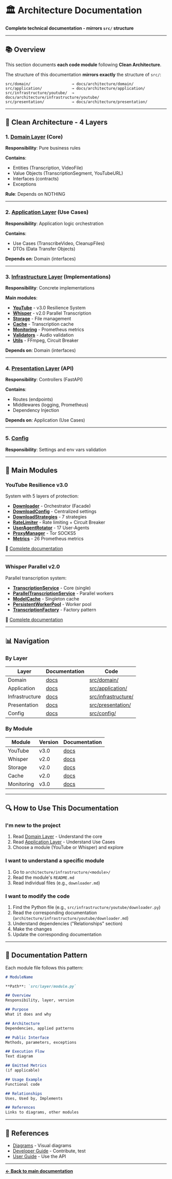 # 🏛️ Architecture Documentation

**Complete technical documentation - mirrors `src/` structure**

---

## 📚 Overview

This section documents **each code module** following **Clean Architecture**.

The structure of this documentation **mirrors exactly** the structure of `src/`:

```
src/domain/                  → docs/architecture/domain/
src/application/             → docs/architecture/application/
src/infrastructure/youtube/  → docs/architecture/infrastructure/youtube/
src/presentation/            → docs/architecture/presentation/
```

---

## 🎯 Clean Architecture - 4 Layers

### 1. [Domain Layer](./domain/) (Core)

**Responsibility**: Pure business rules

**Contains**:
- Entities (Transcription, VideoFile)
- Value Objects (TranscriptionSegment, YouTubeURL)
- Interfaces (contracts)
- Exceptions

**Rule**: Depends on NOTHING

---

### 2. [Application Layer](./application/) (Use Cases)

**Responsibility**: Application logic orchestration

**Contains**:
- Use Cases (TranscribeVideo, CleanupFiles)
- DTOs (Data Transfer Objects)

**Depends on**: Domain (interfaces)

---

### 3. [Infrastructure Layer](./infrastructure/) (Implementations)

**Responsibility**: Concrete implementations

**Main modules**:
- **[YouTube](./infrastructure/youtube/)** - v3.0 Resilience System
- **[Whisper](./infrastructure/whisper/)** - v2.0 Parallel Transcription
- **[Storage](./infrastructure/storage/)** - File management
- **[Cache](./infrastructure/cache/)** - Transcription cache
- **[Monitoring](./infrastructure/monitoring/)** - Prometheus metrics
- **[Validators](./infrastructure/validators/)** - Audio validation
- **[Utils](./infrastructure/utils/)** - FFmpeg, Circuit Breaker

**Depends on**: Domain (interfaces)

---

### 4. [Presentation Layer](./presentation/) (API)

**Responsibility**: Controllers (FastAPI)

**Contains**:
- Routes (endpoints)
- Middlewares (logging, Prometheus)
- Dependency Injection

**Depends on**: Application (Use Cases)

---

### 5. [Config](./config/)

**Responsibility**: Settings and env vars validation

---

## 🚀 Main Modules

### YouTube Resilience v3.0

System with 5 layers of protection:

- **[Downloader](./infrastructure/youtube/downloader.md)** - Orchestrator (Facade)
- **[DownloadConfig](./infrastructure/youtube/download-config.md)** - Centralized settings
- **[DownloadStrategies](./infrastructure/youtube/download-strategies.md)** - 7 strategies
- **[RateLimiter](./infrastructure/youtube/rate-limiter.md)** - Rate limiting + Circuit Breaker
- **[UserAgentRotator](./infrastructure/youtube/user-agent-rotator.md)** - 17 User-Agents
- **[ProxyManager](./infrastructure/youtube/proxy-manager.md)** - Tor SOCKS5
- **[Metrics](./infrastructure/youtube/metrics.md)** - 26 Prometheus metrics

📖 [Complete documentation](./infrastructure/youtube/)

---

### Whisper Parallel v2.0

Parallel transcription system:

- **[TranscriptionService](./infrastructure/whisper/transcription-service.md)** - Core (single)
- **[ParallelTranscriptionService](./infrastructure/whisper/parallel-transcription-service.md)** - Parallel workers
- **[ModelCache](./infrastructure/whisper/model-cache.md)** - Singleton cache
- **[PersistentWorkerPool](./infrastructure/whisper/persistent-worker-pool.md)** - Worker pool
- **[TranscriptionFactory](./infrastructure/whisper/transcription-factory.md)** - Factory pattern

📖 [Complete documentation](./infrastructure/whisper/)

---

## 📊 Navigation

### By Layer

| Layer | Documentation | Code |
|--------|--------------|--------|
| Domain | [docs](./domain/) | [src/domain/](../../src/domain/) |
| Application | [docs](./application/) | [src/application/](../../src/application/) |
| Infrastructure | [docs](./infrastructure/) | [src/infrastructure/](../../src/infrastructure/) |
| Presentation | [docs](./presentation/) | [src/presentation/](../../src/presentation/) |
| Config | [docs](./config/) | [src/config/](../../src/config/) |

### By Module

| Module | Version | Documentation |
|--------|--------|--------------|
| YouTube | v3.0 | [docs](./infrastructure/youtube/) |
| Whisper | v2.0 | [docs](./infrastructure/whisper/) |
| Storage | v2.0 | [docs](./infrastructure/storage/) |
| Cache | v2.0 | [docs](./infrastructure/cache/) |
| Monitoring | v3.0 | [docs](./infrastructure/monitoring/) |

---

## 🔍 How to Use This Documentation

### I'm new to the project

1. Read [Domain Layer](./domain/) - Understand the core
2. Read [Application Layer](./application/) - Understand Use Cases
3. Choose a module (YouTube or Whisper) and explore

### I want to understand a specific module

1. Go to `architecture/infrastructure/<module>/`
2. Read the module's `README.md`
3. Read individual files (e.g., `downloader.md`)

### I want to modify the code

1. Find the Python file (e.g., `src/infrastructure/youtube/downloader.py`)
2. Read the corresponding documentation (`architecture/infrastructure/youtube/downloader.md`)
3. Understand dependencies ("Relationships" section)
4. Make the changes
5. Update the corresponding documentation

---

## 📖 Documentation Pattern

Each module file follows this pattern:

```markdown
# ModuleName

**Path**: `src/layer/module.py`

## Overview
Responsibility, layer, version

## Purpose
What it does and why

## Architecture
Dependencies, applied patterns

## Public Interface
Methods, parameters, exceptions

## Execution Flow
Text diagram

## Emitted Metrics
(if applicable)

## Usage Example
Functional code

## Relationships
Uses, Used by, Implements

## References
Links to diagrams, other modules
```

---

## 🔗 References

- [Diagrams](../diagrams/) - Visual diagrams
- [Developer Guide](../developer-guide/) - Contribute, test
- [User Guide](../user-guide/) - Use the API

---

**[← Back to main documentation](../README.md)**
